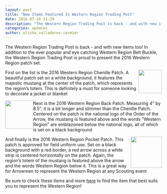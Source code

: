 ```yaml
---
layout: post
title: "New Items Featured In Western Region Trading Post"
date: 2016-07-18 11:29
description: "The Western Region Trading Post is back - and with new items too!"
categories: updates
author: elisha_valladares-cormier
---
```


The Western Region Trading Post is back - and with new items too!  In
addition to the ever popular and eye catching Western Region Belt
Buckle, the Western Region Trading Post is proud to present the 2016
Western Region patch set.

<!--more-->

<a href="http://tradingpost.oa-bsa.org/ProductDetails.asp?ProductCode=WR%2D013" target="_blank"><img src="http://tradingpost.oa-bsa.org/v/vspfiles/photos/WR-013-1.jpg" style="float:right; height:75px;" /></a>
First on the list is the 2016 Western Region Chenille Patch.   A
beautiful patch set on a white background, it features the majestic
mustang at the center of the patch, which represents the region’s totem.
This is definitely a must for someone looking to decorate a jacket or blanket

<a href="http://tradingpost.oa-bsa.org/ProductDetails.asp?ProductCode=WR%2D012" target="_blank"><img src="http://tradingpost.oa-bsa.org/v/vspfiles/photos/WR-012-1.jpg" style="float:left; height:90px;" /></a>
Next is the 2016 Western Region Back Patch.  Measuring 4” by 8.5”, it is
a bit longer and slimmer than the Chenille Patch.  Centered on the
patch is the national logo of the Order of the Arrow, the mustang is
featured above and the words “Western Region” are emblazoned below the
national logo, all of which is set on a black background

<a href="http://tradingpost.oa-bsa.org/ProductDetails.asp?ProductCode=WR%2D011" target="_blank"><img src="http://tradingpost.oa-bsa.org/v/vspfiles/photos/WR-011-1.jpg" style="float:right; height:100px;" /></a>
And finally is the 2016 Western Region Pocket Patch.  This patch is
approved for field uniform use.  Set on a black background with a red
border, a red arrow across a white strip is centered horizontally on the
patch.  Again, the region’s totem of the mustang is featured above the
arrow and the words Western Region below it.  This is a great way for
Arrowmen to represent the Western Region at any Scouting event

Be sure to check these items and more <a href="http://tradingpost.oa-bsa.org/SearchResults.asp?Cat=58" target="_blank">here</a> to find the item that best suits you to represent the Western Region!
